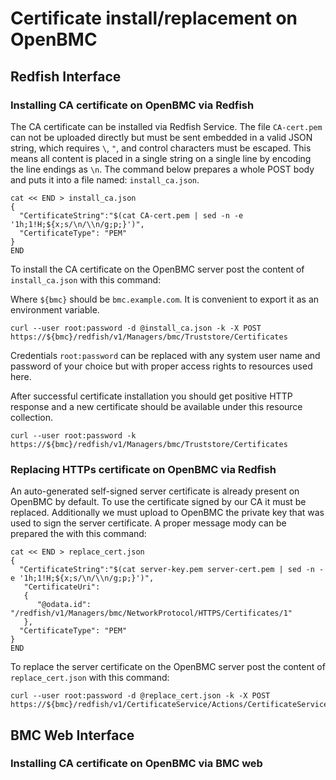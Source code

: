 # Certificate install/replacement on OpenBMC

## Redfish Interface
### Installing CA certificate on OpenBMC via Redfish

The CA certificate can be installed via Redfish Service. The file `CA-cert.pem`
can not be uploaded directly but must be sent embedded in a valid JSON
string, which requires `\`, `"`, and control characters must be escaped.
This means all content is placed in a single string on a single line by
encoding the line endings as `\n`. The command below prepares a whole POST
body and puts it into a file named: `install_ca.json`.

```
cat << END > install_ca.json
{
  "CertificateString":"$(cat CA-cert.pem | sed -n -e '1h;1!H;${x;s/\n/\\n/g;p;}')",
  "CertificateType": "PEM"
}
END
```

To install the CA certificate on the OpenBMC server post the content of
`install_ca.json` with this command:

Where `${bmc}` should be `bmc.example.com`. It is convenient to export it
as an environment variable.

```
curl --user root:password -d @install_ca.json -k -X POST https://${bmc}/redfish/v1/Managers/bmc/Truststore/Certificates

```

Credentials `root:password` can be replaced with any system user name and
password of your choice but with proper access rights to resources used here.


After successful certificate installation you should get positive HTTP
response and a new certificate should be available under this resource
collection.
```
curl --user root:password -k https://${bmc}/redfish/v1/Managers/bmc/Truststore/Certificates

```
### Replacing HTTPs certificate on OpenBMC via Redfish
An auto-generated self-signed server certificate is already present on
OpenBMC by default. To use the certificate signed by our CA it must be
replaced. Additionally we must upload to OpenBMC the private key that was
used to sign the server certificate. A proper message mody can be prepared
the with this command:

```
cat << END > replace_cert.json
{
  "CertificateString":"$(cat server-key.pem server-cert.pem | sed -n -e '1h;1!H;${x;s/\n/\\n/g;p;}')",
   "CertificateUri":
   {
      "@odata.id": "/redfish/v1/Managers/bmc/NetworkProtocol/HTTPS/Certificates/1"
   },
  "CertificateType": "PEM"
}
END
```

To replace the server certificate on the OpenBMC server post the content of
`replace_cert.json` with this command:

```
curl --user root:password -d @replace_cert.json -k -X POST https://${bmc}/redfish/v1/CertificateService/Actions/CertificateService.ReplaceCertificate/

```

## BMC Web Interface
### Installing CA certificate on OpenBMC via BMC web

